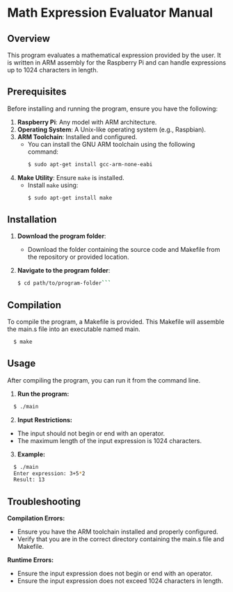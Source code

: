 # Math Expression Evaluator Manual

## Overview

This program evaluates a mathematical expression provided by the user. It is written in ARM assembly for the Raspberry Pi and can handle expressions up to 1024 characters in length.

## Prerequisites

Before installing and running the program, ensure you have the following:

1. **Raspberry Pi**: Any model with ARM architecture.
2. **Operating System**: A Unix-like operating system (e.g., Raspbian).
3. **ARM Toolchain**: Installed and configured.
   - You can install the GNU ARM toolchain using the following command:
     ```sh
     $ sudo apt-get install gcc-arm-none-eabi
     ```
4. **Make Utility**: Ensure `make` is installed.
   - Install `make` using:
     ```sh
     $ sudo apt-get install make
     ```

## Installation

1. **Download the program folder**:
   - Download the folder containing the source code and Makefile from the repository or provided location.

2. **Navigate to the program folder**:
   ```sh
   $ cd path/to/program-folder```

## Compilation

To compile the program, a Makefile is provided. This Makefile will assemble the main.s file into an executable named main.
```sh
  $ make
```

## Usage

After compiling the program, you can run it from the command line.

1. **Run the program:**
```sh
  $ ./main
```

2. **Input Restrictions:**

- The input should not begin or end with an operator.
- The maximum length of the input expression is 1024 characters.

3. **Example:**
```sh
  $ ./main
  Enter expression: 3+5*2
  Result: 13
```

## Troubleshooting

**Compilation Errors:**

- Ensure you have the ARM toolchain installed and properly configured.
- Verify that you are in the correct directory containing the main.s file and Makefile.

**Runtime Errors:**

- Ensure the input expression does not begin or end with an operator.
- Ensure the input expression does not exceed 1024 characters in length.
